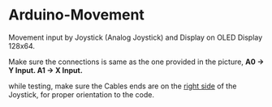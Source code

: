 # Arduino-Movement
Movement input by Joystick (Analog Joystick) and Display on OLED Display 128x64.

Make sure the connections is same as the one provided in the picture,
**A0 -> Y Input.
A1 -> X Input.**

while testing, make sure the Cables ends are on the <ins>right side</ins> of the Joystick, for proper orientation to the code.
